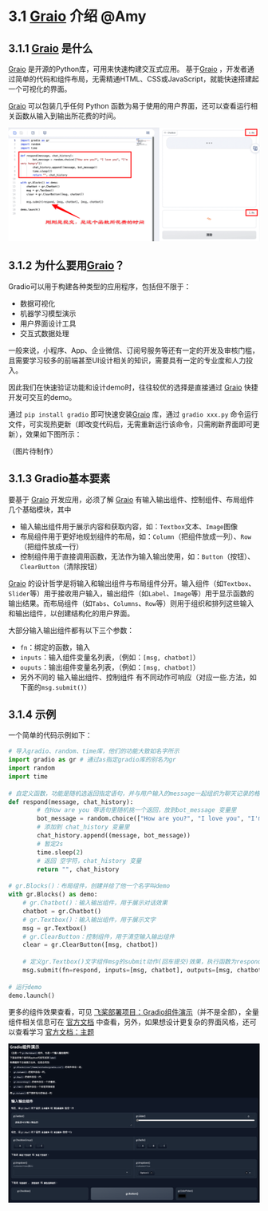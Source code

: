 # 3.1 [Graio](https://www.gradio.app/) 介绍 @Amy

## 3.1.1 [Graio](https://www.gradio.app/) 是什么

[Graio](https://www.gradio.app/) 是开源的Python库，可用来快速构建交互式应用。
​基于[Graio](https://www.gradio.app/) ，开发者通过简单的代码和组件布局，无需精通HTML、CSS或JavaScript，就能快速搭建起一个可视化的界面。

[Graio](https://www.gradio.app/) 可以包装几乎任何 Python 函数为易于使用的用户界面，还可以查看运行相关函数从输入到输出所花费的时间。

![显示消耗时间](./images/show_time.png)

## 3.1.2 为什么要用[Graio](https://www.gradio.app/)？

Gradio可以用于构建各种类型的应用程序，包括但不限于：

- 数据可视化
- 机器学习模型演示
- 用户界面设计工具
- 交互式数据处理

一般来说，小程序、App、企业微信、订阅号服务等还有一定的开发及审核门槛，且需要学习较多的前端甚至UI设计相关的知识，需要具有一定的专业度和人力投入。

因此我们在快速验证功能和设计demo时，往往较优的选择是直接通过 [Graio](https://www.gradio.app/) 快捷开发可交互的demo。

通过 `pip install gradio` 即可快速安装[Graio](https://www.gradio.app/) 库，通过 `gradio xxx.py` 命令运行文件，可实现热更新（即改变代码后，无需重新运行该命令，只需刷新界面即可更新），效果如下图所示：

（图片待制作）

## 3.1.3 Gradio基本要素

要基于 [Graio](https://www.gradio.app/) 开发应用，必须了解 [Graio](https://www.gradio.app/) 有输入输出组件、控制组件、布局组件几个基础模块，其中
- 输入输出组件用于展示内容和获取内容，如：`Textbox`文本、`Image`图像
- 布局组件用于更好地规划组件的布局，如：`Column`（把组件放成一列）、`Row`（把组件放成一行）
- 控制组件用于直接调用函数，无法作为输入输出使用，如：`Button`（按钮）、`ClearButton`（清除按钮）

[Graio](https://www.gradio.app/) 的设计哲学是将输入和输出组件与布局组件分开。输入组件（如`Textbox`、`Slider`等）用于接收用户输入，输出组件（如`Label`、`Image`等）用于显示函数的输出结果。而布局组件（如`Tabs`、`Columns`、`Row`等）则用于组织和排列这些输入和输出组件，以创建结构化的用户界面。

大部分输入输出组件都有以下三个参数：
- `fn`：绑定的函数，输入
- `inputs`：输入组件变量名列表，（例如：`[msg, chatbot]`）
- `ouputs`：输出组件变量名列表，（例如：`[msg, chatbot]`）
- 另外不同的 输入输出组件、控制组件 有不同动作可响应（对应一些.方法，如下面的`msg.submit()`）

## 3.1.4 示例
一个简单的代码示例如下：

```python
# 导入gradio、random、time库，他们的功能大致如名字所示
import gradio as gr # 通过as指定gradio库的别名为gr
import random
import time

# 自定义函数，功能是随机选返回指定语句，并与用户输入的message一起组织为聊天记录的格式返回
def respond(message, chat_history):
        # 在How are you 等语句里随机挑一个返回，放到bot_message 变量里
        bot_message = random.choice(["How are you?", "I love you", "I'm very hungry"])
        # 添加到 chat_history 变量里
        chat_history.append((message, bot_message))
        # 暂定2s
        time.sleep(2)
        # 返回 空字符，chat_history 变量
        return "", chat_history

# gr.Blocks()：布局组件，创建并给了他一个名字叫demo
with gr.Blocks() as demo:
    # gr.Chatbot()：输入输出组件，用于展示对话效果
    chatbot = gr.Chatbot()
    # gr.Textbox()：输入输出组件，用于展示文字
    msg = gr.Textbox()
    # gr.ClearButton：控制组件，用于清空输入输出组件
    clear = gr.ClearButton([msg, chatbot])

    # 定义gr.Textbox()文字组件msg的submit动作(回车提交)效果，执行函数为respond, 第一个[msg, chatbot]是输入，第二个[msg, chatbot]是输出
    msg.submit(fn=respond, inputs=[msg, chatbot], outputs=[msg, chatbot])

# 运行demo
demo.launch()
```

更多的组件效果查看，可见 [飞桨部署项目：Gradio组件演示](https://aistudio.baidu.com/application/detail/30723)（并不是全部），全量组件相关信息可在 [官方文档](https://www.gradio.app/guides/quickstart) 中查看，另外，如果想设计更复杂的界面风格，还可以查看学习 [官方文档：主题](https://www.gradio.app/guides/theming-guide)

![Gradio组件演示](./images/gradio_demo.png)